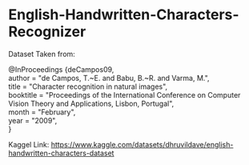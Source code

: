 # English-Handwritten-Characters-Recognizer







Dataset Taken from:

  @InProceedings {deCampos09, <br />
  author    = "de Campos, T.~E. and Babu, B.~R. and Varma, M.", <br />
  title     = "Character recognition in natural images", <br />
  booktitle = "Proceedings of the International Conference on Computer <br />
  Vision Theory and Applications, Lisbon, Portugal", <br />
  month     = "February", <br />
  year      = "2009", <br />
}

Kaggel Link: https://www.kaggle.com/datasets/dhruvildave/english-handwritten-characters-dataset
